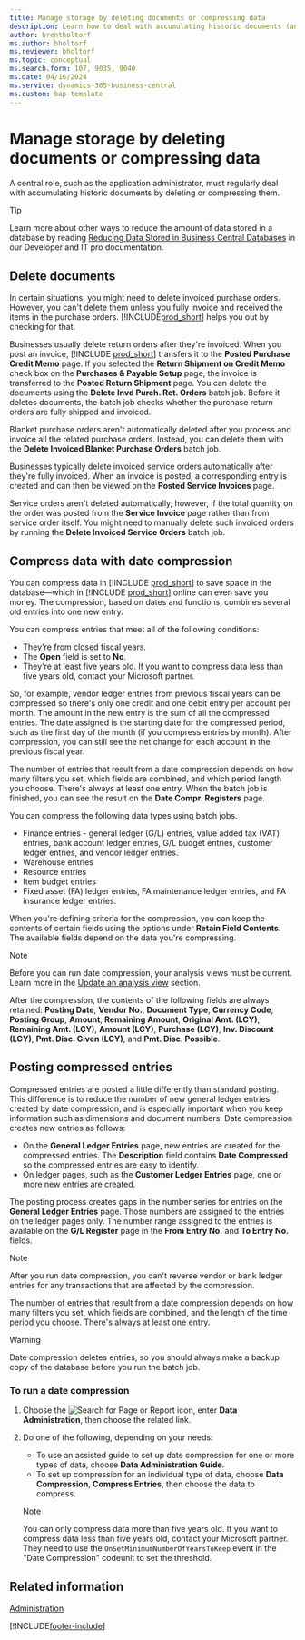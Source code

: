 ```yaml
---
title: Manage storage by deleting documents or compressing data
description: Learn how to deal with accumulating historic documents (and reduce the amount of data stored in a database) by deleting or compressing them.
author: brentholtorf
ms.author: bholtorf
ms.reviewer: bholtorf
ms.topic: conceptual
ms.search.form: 107, 9035, 9040
ms.date: 04/16/2024
ms.service: dynamics-365-business-central
ms.custom: bap-template
---
```

# Manage storage by deleting documents or compressing data

A central role, such as the application administrator, must regularly deal with accumulating historic documents by deleting or compressing them.  

> [!TIP]
> Learn more about other ways to reduce the amount of data stored in a database by reading [Reducing Data Stored in Business Central Databases](/dynamics365/business-central/dev-itpro/administration/database-reduce-data) in our Developer and IT pro documentation.

## Delete documents

In certain situations, you might need to delete invoiced purchase orders. However, you can't delete them unless you fully invoice and received the items in the purchase orders. [!INCLUDE[prod_short](includes/prod_short.md)] helps you out by checking for that.

Businesses usually delete return orders after they're invoiced. When you post an invoice, [!INCLUDE [prod_short](includes/prod_short.md)] transfers it to the **Posted Purchase Credit Memo** page. If you selected the **Return Shipment on Credit Memo** check box on the **Purchases & Payable Setup** page, the invoice is transferred to the **Posted Return Shipment** page. You can delete the documents using the **Delete Invd Purch. Ret. Orders** batch job. Before it deletes documents, the batch job checks whether the purchase return orders are fully shipped and invoiced.  

Blanket purchase orders aren't automatically deleted after you process and invoice all the related purchase orders. Instead, you can delete them with the **Delete Invoiced Blanket Purchase Orders** batch job.  

Businesses typically delete invoiced service orders automatically after they're fully invoiced. When an invoice is posted, a corresponding entry is created and can then be viewed on the **Posted Service Invoices** page.  

Service orders aren't deleted automatically, however, if the total quantity on the order was posted from the **Service Invoice** page rather than from service order itself. You might need to manually delete such invoiced orders by running the **Delete Invoiced Service Orders** batch job.  

## Compress data with date compression

You can compress data in [!INCLUDE [prod_short](includes/prod_short.md)] to save space in the database&mdash;which in [!INCLUDE [prod_short](includes/prod_short.md)] online can even save you money. The compression, based on dates and functions, combines several old entries into one new entry.

You can compress entries that meet all of the following conditions:

* They're from closed fiscal years.
* The **Open** field is set to **No**.
* They're at least five years old. If you want to compress data less than five years old, contact your Microsoft partner.

So, for example, vendor ledger entries from previous fiscal years can be compressed so there's only one credit and one debit entry per account per month. The amount in the new entry is the sum of all the compressed entries. The date assigned is the starting date for the compressed period, such as the first day of the month (if you compress entries by month). After compression, you can still see the net change for each account in the previous fiscal year.

The number of entries that result from a date compression depends on how many filters you set, which fields are combined, and which period length you choose. There's always at least one entry. When the batch job is finished, you can see the result on the **Date Compr. Registers** page.

You can compress the following data types using batch jobs.

* Finance entries - general ledger (G/L) entries, value added tax (VAT) entries, bank account ledger entries, G/L budget entries, customer ledger entries, and vendor ledger entries.
* Warehouse entries
* Resource entries
* Item budget entries
* Fixed asset (FA) ledger entries, FA maintenance ledger entries, and FA insurance ledger entries.

When you're defining criteria for the compression, you can keep the contents of certain fields using the options under **Retain Field Contents**. The available fields depend on the data you're compressing.

> [!NOTE]
> Before you can run date compression, your analysis views must be current. Learn more in the [Update an analysis view](bi-how-analyze-data-dimension.md#update-an-analysis-view) section.

After the compression, the contents of the following fields are always retained: **Posting Date**, **Vendor No.**, **Document Type**, **Currency Code**, **Posting Group**, **Amount**, **Remaining Amount**, **Original Amt. (LCY)**, **Remaining Amt. (LCY)**, **Amount (LCY)**, **Purchase (LCY)**, **Inv. Discount (LCY)**, **Pmt. Disc. Given (LCY)**, and **Pmt. Disc. Possible**.

## Posting compressed entries

Compressed entries are posted a little differently than standard posting. This difference is to reduce the number of new general ledger entries created by date compression, and is especially important when you keep information such as dimensions and document numbers. Date compression creates new entries as follows:

* On the **General Ledger Entries** page, new entries are created for the compressed entries. The **Description** field contains **Date Compressed** so the compressed entries are easy to identify. 
* On ledger pages, such as the **Customer Ledger Entries** page, one or more new entries are created. 

The posting process creates gaps in the number series for entries on the **General Ledger Entries** page. Those numbers are assigned to the entries on the ledger pages only. The number range assigned to the entries is available on the **G/L Register** page in the **From Entry No.** and **To Entry No.** fields. 

> [!NOTE]
> After you run date compression, you can't reverse vendor or bank ledger entries for any transactions that are affected by the compression.

The number of entries that result from a date compression depends on how many filters you set, which fields are combined, and the length of the time period you choose. There's always at least one entry.

> [!WARNING]
> Date compression deletes entries, so you should always make a backup copy of the database before you run the batch job.

### To run a date compression

1. Choose the ![Search for Page or Report](media/ui-search/search_small.png "Search for Page or Report icon") icon, enter **Data Administration**, then choose the related link.
2. Do one of the following, depending on your needs:
    * To use an assisted guide to set up date compression for one or more types of data, choose **Data Administration Guide**.
    * To set up compression for an individual type of data, choose **Data Compression**, **Compress Entries**, then choose the data to compress.

   > [!NOTE]
   > You can only compress data more than five years old. If you want to compress data less than five years old, contact your Microsoft partner. They need to use the `OnSetMinimumNumberOfYearsToKeep` event in the "Date Compression" codeunit to set the threshold.


## Related information

[Administration](admin-setup-and-administration.md)  

[!INCLUDE[footer-include](includes/footer-banner.md)]
